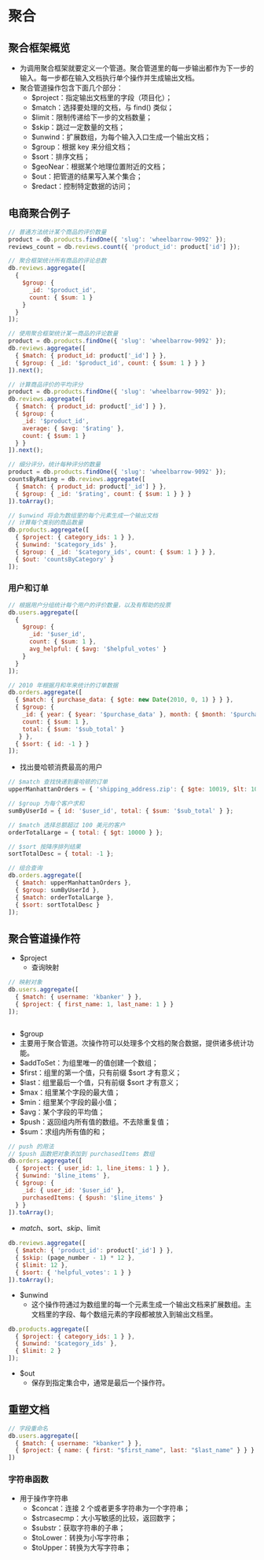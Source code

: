 # 聚合

## 聚合框架概览
- 为调用聚合框架就要定义一个管道。聚合管道里的每一步输出都作为下一步的输入。每一步都在输入文档执行单个操作并生成输出文档。
- 聚合管道操作包含下面几个部分：
  - $project：指定输出文档里的字段（项目化）；
  - $match：选择要处理的文档，与 find() 类似；
  - $limit：限制传递给下一步的文档数量；
  - $skip：跳过一定数量的文档；
  - $unwind：扩展数组，为每个输入入口生成一个输出文档；
  - $group：根据 key 来分组文档；
  - $sort：排序文档；
  - $geoNear：根据某个地理位置附近的文档；
  - $out：把管道的结果写入某个集合；
  - $redact：控制特定数据的访问；

## 电商聚合例子
```js
// 普通方法统计某个商品的评价数量
product = db.products.findOne({ 'slug': 'wheelbarrow-9092' });
reviews_count = db.reviews.count({ 'product_id': product['id'] });

// 聚合框架统计所有商品的评论总数
db.reviews.aggregate([
  {
    $group: {
      _id: '$product_id',
      count: { $sum: 1 }
    }
  }
]);

// 使用聚合框架统计某一商品的评论数量
product = db.products.findOne({ 'slug': 'wheelbarrow-9092' });
db.reviews.aggregate([
  { $match: { product_id: product['_id'] } },
  { $group: { _id: '$product_id', count: { $sum: 1 } } }
]).next();

// 计算商品评价的平均评分
product = db.products.findOne({ 'slug': 'wheelbarrow-9092' });
db.reviews.aggregate([
  { $match: { product_id: product['_id'] } },
  { $group: { 
    _id: '$product_id', 
    average: { $avg: '$rating' },
    count: { $sum: 1 } 
  } }
]).next();

// 细分评分，统计每种评分的数量
product = db.products.findOne({ 'slug': 'wheelbarrow-9092' });
countsByRating = db.reviews.aggregate([
  { $match: { product_id: product['_id'] } },
  { $group: { _id: '$rating', count: { $sum: 1 } } }
]).toArray();

// $unwind 将会为数组里的每个元素生成一个输出文档
// 计算每个类别的商品数量
db.products.aggregate([
  { $project: { category_ids: 1 } },
  { $unwind: '$category_ids' },
  { $group: { _id: '$category_ids', count: { $sum: 1 } } },
  { $out: 'countsByCategory' }
]);
```

### 用户和订单
```js
// 根据用户分组统计每个用户的评价数量，以及有帮助的投票
db.users.aggregate([
  {
    $group: {
      _id: '$user_id',
      count: { $sum: 1 },
      avg_helpful: { $avg: '$helpful_votes' }
    }
  }
]);

// 2010 年根据月和年来统计的订单数据
db.orders.aggregate([
  { $match: { purchase_data: { $gte: new Date(2010, 0, 1) } } },
  { $group: { 
    _id: { year: { $year: '$purchase_data' }, month: { $month: '$purchase_data' } },
    count: { $sum: 1 },
    total: { $sum: '$sub_total' }
   } },
  { $sort: { id: -1 } }
]);
```

- 找出曼哈顿消费最高的用户
```js
// $match 查找快递到曼哈顿的订单
upperManhattanOrders = { 'shipping_address.zip': { $gte: 10019, $lt: 10040 } };

// $group 为每个客户求和
sumByUserId = { id: '$user_id', total: { $sum: '$sub_total' } };

// $match 选择总额超过 100 美元的客户
orderTotalLarge = { total: { $gt: 10000 } };

// $sort 按降序排列结果
sortTotalDesc = { total: -1 };

// 组合查询
db.orders.aggregate([
  { $match: upperManhattanOrders },
  { $group: sumByUserId },
  { $match: orderTotalLarge },
  { $sort: sortTotalDesc }
]);
```

## 聚合管道操作符
- $project
  - 查询映射

```js
// 映射对象
db.users.aggregate([
  { $match: { username: 'kbanker' } },
  { $project: { first_name: 1, last_name: 1 } }
]);



```
- $group
- 主要用于聚合管道。次操作符可以处理多个文档的聚合数据，提供诸多统计功能。
- $addToSet：为组里唯一的值创建一个数组；
- $first：组里的第一个值，只有前缀 $sort 才有意义；
- $last：组里最后一个值，只有前缀 $sort 才有意义；
- $max：组里某个字段的最大值；
- $min：组里某个字段的最小值；
- $avg：某个字段的平均值；
- $push：返回组内所有值的数组。不去除重复值；
- $sum：求组内所有值的和；

```js
// push 的用法
// $push 函数把对象添加到 purchasedItems 数组
db.orders.aggregate([
  { $project: { user_id: 1, line_items: 1 } },
  { $unwind: '$line_items' },
  { $group: { 
    _id: { user_id: '$user_id' },
    purchasedItems: { $push: '$line_items' }
  } }
]).toArray();
```

- $match、$sort、$skip、$limit
```js
db.reviews.aggregate([
  { $match: { 'product_id': product['_id'] } },
  { $skip: (page_number - 1) * 12 },
  { $limit: 12 },
  { $sort: { 'helpful_votes': 1 } }
]).toArray();
```

- $unwind
  - 这个操作符通过为数组里的每一个元素生成一个输出文档来扩展数组。主文档里的字段、每个数组元素的字段都被放入到输出文档里。
```js
db.products.aggregate([
  { $project: { category_ids: 1 } },
  { $unwind: '$category_ids' },
  { $limit: 2 }
]);
```

- $out
  - 保存到指定集合中，通常是最后一个操作符。

## 重塑文档
```js
// 字段重命名
db.users.aggregate([
  { $match: { username: "kbanker" } },
  { $project: { name: { first: "$first_name", last: "$last_name" } } }
])
```

### 字符串函数
- 用于操作字符串
  - $concat：连接 2 个或者更多字符串为一个字符串；
  - $strcasecmp：大小写敏感的比较，返回数字；
  - $substr：获取字符串的子串；
  - $toLower：转换为小写字符串；
  - $toUpper：转换为大写字符串；